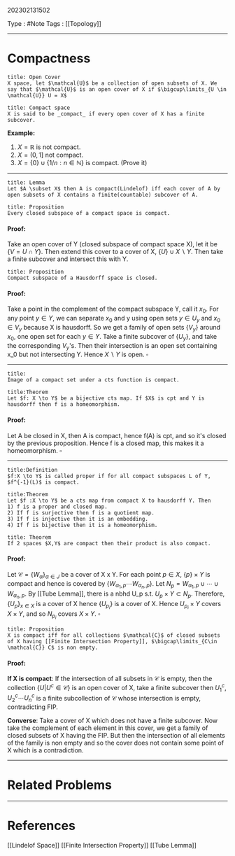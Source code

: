 202302131502

Type : #Note
Tags : [[Topology]]

---
# Compactness
```ad-note
title: Open Cover
X space, let $\mathcal{U}$ be a collection of open subsets of X. We say that $\mathcal{U}$ is an open cover of X if $\bigcup\limits_{U \in \mathcal{U}} U = X$ 
```

```ad-note
title: Compact space
X is said to be _compact_ if every open cover of X has a finite subcover.
```
**Example:**
1) $X  = \mathbb{R}$ is not compact.
2) $X = (0,1]$ not compact.
3) $X = \{0\} \cup \{1/n: n \in \mathbb{N}\}$ is compact. (Prove it)

---

```ad-note
title: Lemma
Let $A \subset X$ then A is compact(Lindelof) iff each cover of A by open subsets of X contains a finite(countable) subcover of A.
```

```ad-note
title: Proposition
Every closed subspace of a compact space is compact.
```
#### Proof:
Take an open cover of Y (closed subspace of compact space X), let it be $\{V = U \cap Y\}$. Then extend this cover to a cover of X, $\{U\}\cup X\backslash Y$. Then take a finite subcover and intersect this with Y.

```ad-note
title: Proposition
Compact subspace of a Hausdorff space is closed.
```
#### Proof:
Take a point in the complement of the compact subspace Y, call it $x_0$. For any point $y \in Y$, we can separate $x_0$ and y using open sets $y \in U_y$ and $x_0 \in V_y$ because X is hausdorff. So we get a family of open sets $\{V_y\}$ around $x_0$, one open set for each $y \in Y$. Take a finite subcover of $\{U_y\}$, and take the corresponding $V_y$'s. Then their intersection is an open set containing x_0 but not intersecting Y. Hence $X \backslash Y$ is open. $\square$ 

---

```ad-note
title:
Image of a compact set under a cts function is compact.
```

```ad-note
title:Theorem
Let $f: X \to Y$ be a bijective cts map. If $X$ is cpt and Y is hausdorff then f is a homeomorphism.
```
#### Proof:
Let A be closed in X, then A is compact, hence f(A) is cpt, and so it's closed by the previous proposition.
Hence f is a closed map, this makes it a homeomorphism. $\square$

---
```ad-note
title:Definition
$f:X \to Y$ is called proper if for all compact subspaces L of Y, $f^{-1}(L)$ is compact.
```

```ad-note
title:Theorem
Let $f :X \to Y$ be a cts map from compact X to hausdorff Y. Then
1) f is a proper and closed map.
2) If f is surjective then f is a quotient map.
3) If f is injective then it is an embedding.
4) If f is bijective then it is a homeomorphism.
```

```ad-note
title: Theorem
If 2 spaces $X,Y$ are compact then their product is also compact.
```

#### Proof:
Let $\mathcal{C} = \{W_\alpha\}_{\alpha\in J}$ be a cover of X x Y. For each point $p \in X$, $\{p\} \times Y$ is compact and hence is covered by $\{W_{\alpha_1,p} \cdots W_{\alpha_n,p}\}$.
Let $N_p = W_{\alpha_1,p} \cup \cdots \cup W_{\alpha_n,p}$.
By [[Tube Lemma]], there is a nbhd U_p s.t. $U_p \times Y \subset N_p$.
Therefore, $\{U_p\}_{x \in X}$ is a cover of X hence $\{U_{p_i}\}$ is a cover of X. Hence $U_{p_i} \times Y$ covers $X\times Y$, and so $N_{p_i}$ covers $X\times Y$. $\square$

```ad-note
title: Proposition
X is compact iff for all collections $\mathcal{C}$ of closed subsets of X having [[Finite Intersection Property]], $\bigcap\limits_{C\in \mathcal{C}} C$ is non empty.
```
#### Proof:
**If X is compact**:
If the intersection of all subsets in $\mathcal{C}$ is empty, then the collection $\{U | U^c \in \mathcal{C}\}$ is an open cover of X, take a finite subcover then $U_1^c, U_2^c \cdots U_n^c$ is a finite subcollection of $\mathcal{C}$ whose intersection is empty, contradicting FIP.

**Converse**:
Take a cover of X which does not have a finite subcover. Now take the complement of each element in this cover, we get a family of closed subsets of X having the FIP. But then the intersection of all elements of the family is non empty and so the cover does not contain some point of X which is a contradiction.

---
# Related Problems

---
# References
[[Lindelof Space]]
[[Finite Intersection Property]]
[[Tube Lemma]]